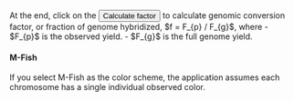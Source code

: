 </br>
At the end, click on the <button class="btn btn-default action-button inputs-button shiny-bound-input small-action-button" type="button">Calculate factor</button> to calculate genomic conversion factor, or fraction of genome hybridized, $f = F_{p} / F_{g}$, where
- $F_{p}$ is the observed yield.
- $F_{g}$ is the full genome yield.

#### M-Fish

If you select M-Fish as the color scheme, the application assumes each chromosome has a single individual observed color.
